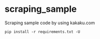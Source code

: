 # scraping_sample
Scraping sample code by using kakaku.com


```
pip install -r requirements.txt -U
```

